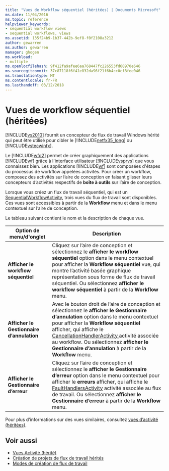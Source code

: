 ```yaml
---
title: "Vues de Workflow séquentiel (héritées) | Documents Microsoft"
ms.date: 11/04/2016
ms.topic: reference
helpviewer_keywords:
- sequential workflow views
- sequential workflows, views
ms.assetid: 135f24b9-1b37-442b-9ef8-f0f2108a3212
author: gewarren
ms.author: gewarren
manager: ghogen
ms.workload:
- multiple
ms.openlocfilehash: 9f412fa9afee6aa768447fc226553fd68970e646
ms.sourcegitcommit: 37c87118f6f41e832da96f21f6b4cc0cf8fee046
ms.translationtype: MT
ms.contentlocale: fr-FR
ms.lasthandoff: 03/12/2018
---
```

# <a name="sequential-workflow-views-legacy"></a>Vues de workflow séquentiel (héritées)
[!INCLUDE[vs2010](../misc/includes/vs2010_md.md)] fournit un concepteur de flux de travail Windows hérité qui peut être utilisé pour cibler le [!INCLUDE[netfx35_long](../workflow-designer/includes/netfx35_long_md.md)] ou [!INCLUDE[vstecwinfx](../workflow-designer/includes/vstecwinfx_md.md)].

 Le [!INCLUDE[wfd2](../workflow-designer/includes/wfd2_md.md)] permet de créer graphiquement des applications [!INCLUDE[wf](../workflow-designer/includes/wf_md.md)] grâce à l'interface utilisateur [!INCLUDE[vsprvs](../code-quality/includes/vsprvs_md.md)] que vous connaissez bien. Les applications [!INCLUDE[wf](../workflow-designer/includes/wf_md.md)] sont composées d'étapes du processus de workflow appelées activités. Pour créer un workflow, composez des activités sur l’aire de conception en faisant glisser leurs concepteurs d’activités respectifs de **boîte à outils** sur l’aire de conception.

 Lorsque vous créez un flux de travail séquentiel, qui est un [SequentialWorkflowActivity](http://go.microsoft.com/fwlink?LinkID=65040), trois vues du flux de travail sont disponibles. Ces vues sont accessibles à partir de la **Workflow** menu et dans le menu contextuel sur l’aire de conception.

 Le tableau suivant contient le nom et la description de chaque vue.

|Option de menu/d'onglet|Description|
|----------------------|-----------------|
|**Afficher le workflow séquentiel**|Cliquez sur l’aire de conception et sélectionnez le **afficher le workflow séquentiel** option dans le menu contextuel pour afficher la **Workflow séquentiel** vue, qui montre l’activité basée graphique représentation sous forme de flux de travail séquentiel. Ou sélectionnez **afficher le workflow séquentiel** à partir de la **Workflow** menu.|
|**Afficher le Gestionnaire d’annulation**|Avec le bouton droit de l’aire de conception et sélectionnez le **afficher le Gestionnaire d’annulation** option dans le menu contextuel pour afficher la **Workflow séquentiel** afficher, qui affiche le [CancellationHandlerActivity ](http://go.microsoft.com/fwlink?LinkID=65050) activité associée au workflow. Ou sélectionnez **afficher le Gestionnaire d’annulation** à partir de la **Workflow** menu.|
|**Afficher le Gestionnaire d’erreur**|Cliquez sur l’aire de conception et sélectionnez le **afficher le Gestionnaire d’erreur** option dans le menu contextuel pour afficher le **erreurs** afficher, qui affiche le [FaultHandlersActivity](http://go.microsoft.com/fwlink?LinkID=65055) activité associée au flux de travail. Ou sélectionnez **afficher le Gestionnaire d’erreur** à partir de la **Workflow** menu.|

 Pour plus d’informations sur des vues similaires, consultez [vues d’activité (héritées)](../workflow-designer/activity-views-legacy.md).

## <a name="see-also"></a>Voir aussi

- [Vues Activité (hérité)](../workflow-designer/activity-views-legacy.md)
- [Création de projets de flux de travail hérités](../workflow-designer/creating-legacy-workflow-projects.md)
- [Modes de création de flux de travail](http://go.microsoft.com/fwlink?LinkID=65014)